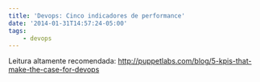 ```yaml
---
title: 'Devops: Cinco indicadores de performance'
date: '2014-01-31T14:57:24-05:00'
tags:
    - devops
---
```


Leitura altamente recomendada: <http://puppetlabs.com/blog/5-kpis-that-make-the-case-for-devops>

